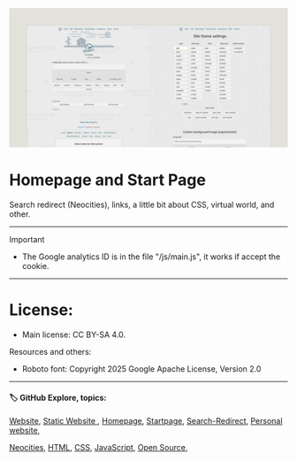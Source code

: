 ![banner](/img/github-banner-settings.png)  
  
# Homepage and Start Page

Search redirect (Neocities), links, a little bit about CSS, virtual world, and other.
  
---
   
> [!IMPORTANT]
> - The Google analytics ID is in the file "/js/main.js", it works if accept the cookie.  
  
---
  
# License:  
  
- Main license: CC BY-SA 4.0.

Resources and others:  
- Roboto font: Copyright 2025 Google Apache License, Version 2.0
  
---
  
#### 🏷️ GitHub Explore, topics:  
[Website](https://github.com/topics/website?s=updated),
[Static Website ](https://github.com/topics/static-website?s=updated),
[Homepage](https://github.com/topics/homepage?s=updated),
[Startpage](https://github.com/topics/startpage?s=updated),
[Search-Redirect](https://github.com/topics/search-redirect?s=updated),
[Personal website](https://github.com/topics/personal-website?s=updated),

[Neocities](https://github.com/topics/neocities?s=updated),
[HTML](https://github.com/topics/HTML?s=updated),
[CSS](https://github.com/topics/CSS?s=updated),
[JavaScript](https://github.com/topics/javascript?s=updated),
[Open Source](https://github.com/topics/open-source?s=updated),

